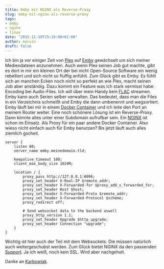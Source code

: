 ```yaml
---
title: Emby mit NGINX als Reverse-Proxy
slug: emby-mit-nginx-als-reverse-proxy
tags:
- emby
- nginx
- linux
date: "2015-11-19T15:19:00+01:00"
author: marvin
draft: false
---
```


Ich bin ja vor einiger Zeit von [Plex](https://plex.tv/) auf [Emby](http://emby.media) gewächselt um sich meiner Mediendateien anzunehmen. Auch wenn Plex seinen Job gut machte, gibt es dort in mir ein kleinen Ort der bei nicht Open-Source Software ein wenig rebelliert und sich nicht so fluffig anfühlt. Zum Glück gibt es Emby. Es fühlt sich an manchen Ecken noch nicht so perfekt an wie Plex, macht seinen Job aber anständig. Dazu kommt ein Feature was ich stark vermisst habe: Encoding bei Audio-Files. Ich will über mein Handy kein [FLAC](https://de.wikipedia.org/wiki/Free_Lossless_Audio_Codec) streamen. Emby kann auch Serien selber verwalten. Das bedeutet, dass man die Files in ein Verzeichnis schmeißt und Emby die dann umbenennt und wegsortiert. Emby läuft bei mir in einem [Docker Container](https://hub.docker.com/r/emby/embyserver/) und ich leite den Port an meinem Router weiter. Eine noch schönere Lösung ist ein Reverse-Proxy. Dann könnte alles unter einer Subdomain aufrufbar sein. Ein [NGINX](http://nginx.org/) ist schon im Einsatz. Als Proxy für ein paar andere Docker Container. Also wieso nicht einfach auch für Emby benutzen? Bis jetzt läuft auch alles ziemlich gscheit.

    server {
        listen 80;
        server_name emby.meinedomain.tld;

        keepalive_timeout 180;
        client_max_body_size 1024M;

        location / {
            proxy_pass http://127.0.0.1:8096;
            proxy_set_header X-Real-IP $remote_addr;
            proxy_set_header X-Forwarded-for $proxy_add_x_forwarded_for;
            proxy_set_header Host $host;
            proxy_set_header X-Forwarded-Proto $remote_addr;
            proxy_set_header X-Forwarded-Protocol $scheme;
            proxy_redirect off;

            # Send websocket data to the backend aswell
            proxy_http_version 1.1;
            proxy_set_header Upgrade $http_upgrade;
            proxy_set_header Connection "upgrade";
        }
    }

Wichtig ist hier auch der Teil mit dem Websockets. Die müssen natürlich auch weitergeschubst werden. Zum Glück bietet NGINX da den passenden [Support](https://www.nginx.com/blog/websocket-nginx/). Ja ich weiß, noch kein SSL. Wird aber nachgeholt.

Danke an [Karbowiak](http://emby.media/community/index.php?/topic/22889-emby-behind-a-reverse-proxy-remote-control-issue/?p=225882).